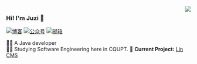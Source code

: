 <img align='right' src="https://github-readme-stats.vercel.app/api?username=juzi214032&show_icons=true">

### Hi! I'm Juzi :orange:

[![博客](https://img.shields.io/static/v1?label=%E5%8D%9A%E5%AE%A2&message=juzibiji.top&color=orange&logo=bloglovin&style=flat-square&logoColor=white)](https://www.juzibiji.top/)
[![公众号](https://img.shields.io/static/v1?label=公众号&message=是小桔啦&color=07c160&logo=wechat&style=flat-square&logoColor=white)](https://img.juzibiji.top/20200608015057.png)
[![邮箱](https://img.shields.io/static/v1?label=邮箱&message=%20&color=5194f0&logo=gmail&style=flat-square&logoColor=white)](mailto:juzi214032@qq.com)
  
  
👨‍💻 A Java developer  
👨‍🎓 Studying Software Engineering here in CQUPT.
🚧 **Current Project:** [Lin CMS](https://github.com/TaleLin/lin-cms-spring-boot)
